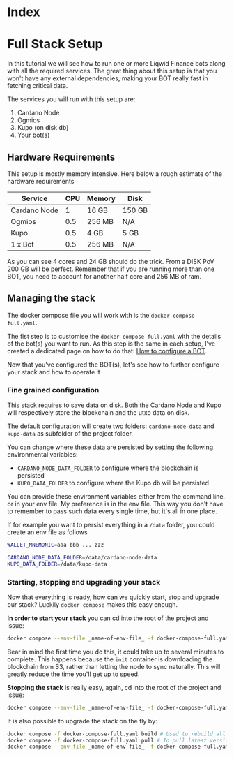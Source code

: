 # Index

# Full Stack Setup

In this tutorial we will see how to run one or more Liqwid Finance bots along with all the required services. The great
thing about this setup is that you won't have any external dependencies, making your BOT really fast in fetching
critical
data.

The services you will run with this setup are:

1. Cardano Node
2. Ogmios
3. Kupo (on disk db)
4. Your bot(s)

## Hardware Requirements

This setup is mostly memory intensive. Here below a rough estimate of the hardware requirements

| Service      | CPU | Memory | Disk   |
|--------------|-----|--------|--------|
| Cardano Node | 1   | 16 GB  | 150 GB |
| Ogmios       | 0.5 | 256 MB | N/A    |
| Kupo         | 0.5 | 4 GB   | 5 GB   |
| 1 x Bot      | 0.5 | 256 MB | N/A    |

As you can see 4 cores and 24 GB should do the trick. From a DISK PoV 200 GB will be perfect. 
Remember that if you are running more than one BOT, you need to account for another half core and 256 MB of ram.

## Managing the stack

The docker compose file you will work with is the `docker-compose-full.yaml`.

The fist step is to customise the `docker-compose-full.yaml` with the details of the bot(s) you want to run. 
As this step is the same in each setup, I've created a dedicated page on how to do that: [How to configure a BOT](./CONFIGURING_A_BOT.md).

Now that you've configured the BOT(s), let's see how to further configure your stack and how to operate it

### Fine grained configuration

This stack requires to save data on disk. Both the Cardano Node and Kupo will respectively store the blockchain and the 
utxo data on disk.

The default configuration will create two folders: `cardano-node-data` and `kupo-data` as subfolder of the project folder.

You can change where these data are persisted by setting the following environmental variables:

* `CARDANO_NODE_DATA_FOLDER` to configure where the blockchain is persisted
* `KUPO_DATA_FOLDER` to configure where the Kupo db will be persisted

You can provide these environment variables either from the command line, or in your env file. My preference is in the env file.
This way you don't have to remember to pass such data every single time, but it's all in one place.

If for example you want to persist everything in a `/data` folder, you could create an env file as follows

```bash
WALLET_MNEMONIC=aaa bbb ... zzz

CARDANO_NODE_DATA_FOLDER=/data/cardano-node-data
KUPO_DATA_FOLDER=/data/kupo-data
```

### Starting, stopping and upgrading your stack

Now that everything is ready, how can we quickly start, stop and upgrade our stack? Luckily `docker compose` makes this
easy enough.

**In order to start your stack** you can cd into the root of the project and issue:

```bash
docker compose --env-file _name-of-env-file_ -f docker-compose-full.yaml up -d
```

Bear in mind the first time you do this, it could take up to several minutes to complete. This happens because the `init` container
is downloading the blockchain from S3, rather than letting the node to sync naturally. This will greatly reduce the time you'll get up to speed.

**Stopping the stack** is really easy, again, cd into the root of the project and issue:

```bash
docker compose --env-file _name-of-env-file_ -f docker-compose-full.yaml down
```

It is also possible to upgrade the stack on the fly by:

```bash
docker compose -f docker-compose-full.yaml build # Used to rebuild all locally built images
docker compose -f docker-compose-full.yaml pull # To pull latest version for all downloaded images
docker compose --env-file _name-of-env-file_ -f docker-compose-full.yaml up -d # That will restart container that have either a new image or different configuration
```